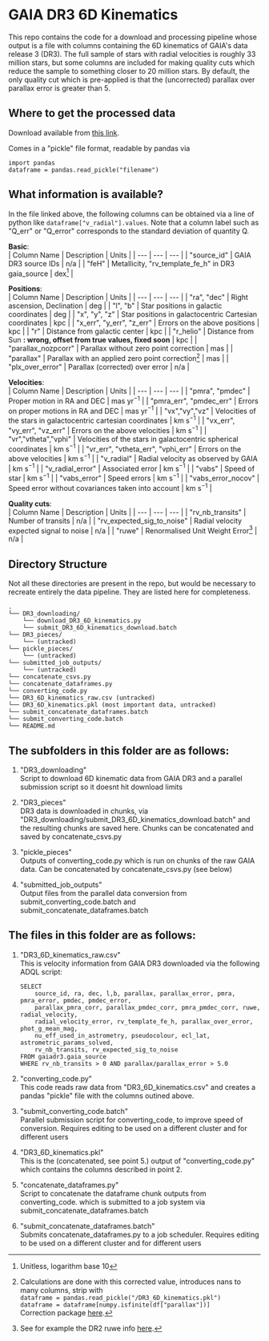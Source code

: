 # GAIA DR3 6D Kinematics
This repo contains the code for a download and processing pipeline whose output is a file with columns containing the 6D kinematics of GAIA's data release 3 (DR3). The full sample of stars with radial velocities is roughly 33 million stars, but some columns are included for making quality cuts which reduce the sample to something closer to 20 million stars. By default, the only quality cut which is pre-applied is that the (uncorrected) parallax over parallax error is greater than 5.

## Where to get the processed data
Download available from [this link](https://mitprod-my.sharepoint.com/:u:/g/personal/roche_mit_edu/EQZ9Y-_csntIkb-VO-PuZZQBP0xjH86xBLAJHxjsW3ZqOQ?e=iyZF15).
  
Comes in a "pickle" file format, readable by pandas via  
```
import pandas
dataframe = pandas.read_pickle("filename")
```

## What information is available?
In the file linked above, the following columns can be obtained via a line of python like `dataframe["v_radial"].values`. Note that a column label such as "Q_err" or "Q_error" corresponds to the standard deviation of quantity Q. 

**Basic**:  
| Column Name | Description | Units |
| --- | --- | --- |
| "source_id" | GAIA DR3 source IDs | n/a |
| "feH" | Metallicity, "rv_template_fe_h" in DR3 gaia_source | dex[^1] |

[^1]: Unitless, logarithm base 10

**Positions**:  
| Column Name | Description | Units |
| --- | --- | --- |
| "ra", "dec" | Right ascension, Declination | deg |
| "l", "b" | Star positions in galactic coordinates | deg |
| "x", "y", "z" | Star positions in galactocentric Cartesian coordinates | kpc |
| "x_err", "y_err", "z_err" | Errors on the above positions | kpc |
| "r" | Distance from galactic center | kpc |
| "r_helio" | Distance from Sun **: wrong, offset from true values, fixed soon** | kpc |
| "parallax_nozpcorr" | Parallax without zero point correction | mas |
| "parallax" | Parallax with an applied zero point correction[^2] | mas |
| "plx_over_error" | Parallax (corrected) over error | n/a |

[^2]: Calculations are done with this corrected value, introduces nans to many columns, strip with  
    `dataframe = pandas.read_pickle("/DR3_6D_kinematics.pkl")`  
    `dataframe = dataframe[numpy.isfinite(df["parallax"])]`  
    Correction package [here](https://pypi.org/project/gaiadr3-zeropoint/).

**Velocities**:  
| Column Name | Description | Units |
| --- | --- | --- |
| "pmra", "pmdec" | Proper motion in RA and DEC | mas yr$^{-1}$ |
| "pmra_err", "pmdec_err" | Errors on proper motions in RA and DEC | mas yr$^{-1}$ |
| "vx","vy","vz" | Velocities of the stars in galactocentric cartesian coordinates | km s$^{-1}$ |
| "vx_err", "vy_err", "vz_err" | Errors on the above velocities | km s$^{-1}$ |
| "vr","vtheta","vphi" | Velocities of the stars in galactocentric spherical coordinates | km s$^{-1}$ |
| "vr_err", "vtheta_err", "vphi_err" | Errors on the above velocities | km s$^{-1}$ |
| "v_radial" | Radial velocity as observed by GAIA | km s$^{-1}$ |
| "v_radial_error" | Associated error | km s$^{-1}$ |
| "vabs" | Speed of star | km s$^{-1}$ |
| "vabs_error" | Speed errors | km s$^{-1}$ |
| "vabs_error_nocov" | Speed error without covariances taken into account | km s$^{-1}$ |


**Quality cuts**:   
| Column Name | Description | Units |
| --- | --- | --- |
| "rv_nb_transits" | Number of transits | n/a |
| "rv_expected_sig_to_noise" | Radial velocity expected signal to noise | n/a |
| "ruwe" | Renormalised Unit Weight Error[^3] | n/a |

[^3]: See for example the DR2 ruwe info [here](https://gea.esac.esa.int/archive/documentation/GDR2/Gaia_archive/chap_datamodel/sec_dm_main_tables/ssec_dm_ruwe.html).

## Directory Structure
Not all these directories are present in the repo, but would be necessary to recreate entirely the data pipeline. They are listed here for completeness.
```
.
└── DR3_downloading/
    └── download_DR3_6D_kinematics.py
    └── submit_DR3_6D_kinematics_download.batch
└── DR3_pieces/
    └── (untracked)
└── pickle_pieces/
    └── (untracked)
└── submitted_job_outputs/
    └── (untracked)
└── concatenate_csvs.py
└── concatenate_dataframes.py
└── converting_code.py
└── DR3_6D_kinematics_raw.csv (untracked)
└── DR3_6D_kinematics.pkl (most important data, untracked)
└── submit_concatenate_dataframes.batch
└── submit_converting_code.batch
└── README.md
```

## The subfolders in this folder are as follows:

1. "DR3_downloading"  
    Script to download 6D kinematic data from GAIA DR3 and a parallel submission script so it doesnt hit download limits

2. "DR3_pieces"  
    DR3 data is downloaded in chunks, via 
    "DR3_downloading/submit_DR3_6D_kinematics_download.batch"
    and the resulting chunks are saved here. Chunks can be concatenated and saved by concatenate_csvs.py

3. "pickle_pieces"  
    Outputs of converting_code.py which is run on chunks of the raw GAIA data.
    Can be concatenated by concatenate_csvs.py (see below)

4. "submitted_job_outputs"  
    Output files from the parallel data conversion from submit_converting_code.batch and submit_concatenate_dataframes.batch
  
  
## The files in this folder are as follows:   

1. "DR3_6D_kinematics_raw.csv"   
    This is velocity information from GAIA DR3 downloaded via the following ADQL script:  
  
    ```
    SELECT  
        source_id, ra, dec, l,b, parallax, parallax_error, pmra, pmra_error, pmdec, pmdec_error, 
        parallax_pmra_corr, parallax_pmdec_corr, pmra_pmdec_corr, ruwe, radial_velocity, 
        radial_velocity_error, rv_template_fe_h, parallax_over_error, phot_g_mean_mag,
        nu_eff_used_in_astrometry, pseudocolour, ecl_lat, astrometric_params_solved, 
        rv_nb_transits, rv_expected_sig_to_noise  
    FROM gaiadr3.gaia_source  
    WHERE rv_nb_transits > 0 AND parallax/parallax_error > 5.0
    ```  
  
2. "converting_code.py"  
    This code reads raw data from "DR3_6D_kinematics.csv" and creates a pandas "pickle" file
    with the columns outined above.  
    
    
3. "submit_converting_code.batch"  
    Parallel submission script for converting_code, to improve speed of conversion. Requires editing to be used on a different cluster and for different users


4. "DR3_6D_kinematics.pkl"  
    This is the (concatenated, see point 5.) output of "converting_code.py" which contains the columns described in point 2.


5. "concatenate_dataframes.py"  
    Script to concatenate the dataframe chunk outputs from converting_code. which is submitted to a job system via submit_concatenate_dataframes.batch


6. "submit_concatenate_dataframes.batch"  
    Submits concatenate_dataframes.py to a job scheduler. Requires editing to be used on a different cluster and for different users

